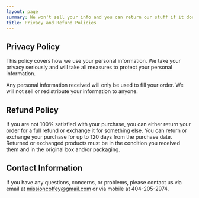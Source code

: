 ```yaml
---
layout: page
summary: We won't sell your info and you can return our stuff if it doesn't satisfy.
title: Privacy and Refund Policies
---
```



## Privacy Policy

This policy covers how we use your personal information. We take your privacy seriously and will take all measures to protect your personal information.

Any personal information received will only be used to fill your order. We will not sell or redistribute your information to anyone.

## Refund Policy

If you are not 100% satisfied with your purchase, you can either return your order for a full refund or exchange it for something else. You can return or exchange your purchase for up to 120 days from the purchase date. Returned or exchanged products must be in the condition you received them and in the original box and/or packaging.

## Contact Information

If you have any questions, concerns, or problems, please contact us via email at missioncoffey@gmail.com or via mobile at 404-205-2974.